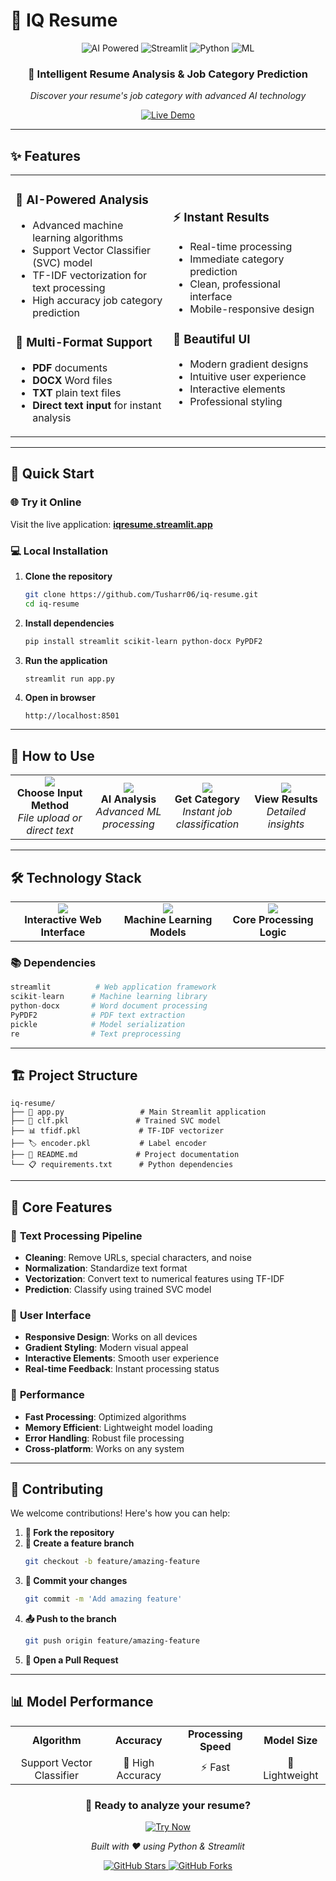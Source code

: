 # 🎯 IQ Resume

<div align="center">
  <img src="https://img.shields.io/badge/AI-Powered-blue?style=for-the-badge&logo=brain&logoColor=white" alt="AI Powered">
  <img src="https://img.shields.io/badge/Streamlit-FF4B4B?style=for-the-badge&logo=streamlit&logoColor=white" alt="Streamlit">
  <img src="https://img.shields.io/badge/Python-3776AB?style=for-the-badge&logo=python&logoColor=white" alt="Python">
  <img src="https://img.shields.io/badge/Machine%20Learning-FF6F00?style=for-the-badge&logo=tensorflow&logoColor=white" alt="ML">
</div>

<div align="center">
  <h3>🚀 Intelligent Resume Analysis & Job Category Prediction</h3>
  <p><em>Discover your resume's job category with advanced AI technology</em></p>
  
  <a href="https://iqresume.streamlit.app/" target="_blank">
    <img src="https://img.shields.io/badge/🌐%20Live%20Demo-Try%20Now-success?style=for-the-badge" alt="Live Demo">
  </a>
</div>

---

## ✨ Features

<table>
<tr>
<td width="50%">

### 🤖 **AI-Powered Analysis**
- Advanced machine learning algorithms
- Support Vector Classifier (SVC) model
- TF-IDF vectorization for text processing
- High accuracy job category prediction

### 📁 **Multi-Format Support**
- **PDF** documents
- **DOCX** Word files  
- **TXT** plain text files
- **Direct text input** for instant analysis

</td>
<td width="50%">

### ⚡ **Instant Results**
- Real-time processing
- Immediate category prediction
- Clean, professional interface
- Mobile-responsive design

### 🎨 **Beautiful UI**
- Modern gradient designs
- Intuitive user experience
- Interactive elements
- Professional styling

</td>
</tr>
</table>

---

## 🚀 Quick Start

### 🌐 **Try it Online**
Visit the live application: **[iqresume.streamlit.app](https://iqresume.streamlit.app/)**

### 💻 **Local Installation**

1. **Clone the repository**
   ```bash
   git clone https://github.com/Tusharr06/iq-resume.git
   cd iq-resume
   ```

2. **Install dependencies**
   ```bash
   pip install streamlit scikit-learn python-docx PyPDF2
   ```

3. **Run the application**
   ```bash
   streamlit run app.py
   ```

4. **Open in browser**
   ```
   http://localhost:8501
   ```

---

## 🎯 How to Use

<div align="center">
  <table>
    <tr>
      <td align="center" width="25%">
        <img src="https://img.shields.io/badge/1-Upload-blue?style=for-the-badge&logo=upload&logoColor=white"><br>
        <strong>Choose Input Method</strong><br>
        <em>File upload or direct text</em>
      </td>
      <td align="center" width="25%">
        <img src="https://img.shields.io/badge/2-Process-green?style=for-the-badge&logo=cog&logoColor=white"><br>
        <strong>AI Analysis</strong><br>
        <em>Advanced ML processing</em>
      </td>
      <td align="center" width="25%">
        <img src="https://img.shields.io/badge/3-Predict-orange?style=for-the-badge&logo=target&logoColor=white"><br>
        <strong>Get Category</strong><br>
        <em>Instant job classification</em>
      </td>
      <td align="center" width="25%">
        <img src="https://img.shields.io/badge/4-Review-purple?style=for-the-badge&logo=eye&logoColor=white"><br>
        <strong>View Results</strong><br>
        <em>Detailed insights</em>
      </td>
    </tr>
  </table>
</div>

---

## 🛠️ Technology Stack

<div align="center">
  <table>
    <tr>
      <td align="center" width="33%">
        <img src="https://img.shields.io/badge/Frontend-Streamlit-FF4B4B?style=for-the-badge&logo=streamlit&logoColor=white"><br>
        <strong>Interactive Web Interface</strong>
      </td>
      <td align="center" width="33%">
        <img src="https://img.shields.io/badge/ML-Scikit%20Learn-F7931E?style=for-the-badge&logo=scikit-learn&logoColor=white"><br>
        <strong>Machine Learning Models</strong>
      </td>
      <td align="center" width="33%">
        <img src="https://img.shields.io/badge/Backend-Python-3776AB?style=for-the-badge&logo=python&logoColor=white"><br>
        <strong>Core Processing Logic</strong>
      </td>
    </tr>
  </table>
</div>

### 📚 **Dependencies**
```python
streamlit          # Web application framework
scikit-learn      # Machine learning library
python-docx       # Word document processing
PyPDF2            # PDF text extraction
pickle            # Model serialization
re                # Text preprocessing
```

---

## 🏗️ Project Structure

```
iq-resume/
├── 📄 app.py                 # Main Streamlit application
├── 🤖 clf.pkl               # Trained SVC model
├── 📊 tfidf.pkl             # TF-IDF vectorizer
├── 🏷️ encoder.pkl           # Label encoder
├── 📖 README.md             # Project documentation
└── 📋 requirements.txt      # Python dependencies
```

---

## 🔧 Core Features

### 📝 **Text Processing Pipeline**
- **Cleaning**: Remove URLs, special characters, and noise
- **Normalization**: Standardize text format
- **Vectorization**: Convert text to numerical features using TF-IDF
- **Prediction**: Classify using trained SVC model

### 🎨 **User Interface**
- **Responsive Design**: Works on all devices
- **Gradient Styling**: Modern visual appeal
- **Interactive Elements**: Smooth user experience
- **Real-time Feedback**: Instant processing status

### 🚀 **Performance**
- **Fast Processing**: Optimized algorithms
- **Memory Efficient**: Lightweight model loading
- **Error Handling**: Robust file processing
- **Cross-platform**: Works on any system

---

## 🤝 Contributing

We welcome contributions! Here's how you can help:

1. **🍴 Fork the repository**
2. **🌟 Create a feature branch**
   ```bash
   git checkout -b feature/amazing-feature
   ```
3. **💾 Commit your changes**
   ```bash
   git commit -m 'Add amazing feature'
   ```
4. **📤 Push to the branch**
   ```bash
   git push origin feature/amazing-feature
   ```
5. **🔄 Open a Pull Request**

---

## 📊 Model Performance

<div align="center">
  <table>
    <tr>
      <td align="center"><strong>Algorithm</strong></td>
      <td align="center"><strong>Accuracy</strong></td>
      <td align="center"><strong>Processing Speed</strong></td>
      <td align="center"><strong>Model Size</strong></td>
    </tr>
    <tr>
      <td align="center">Support Vector Classifier</td>
      <td align="center">🎯 High Accuracy</td>
      <td align="center">⚡ Fast</td>
      <td align="center">💾 Lightweight</td>
    </tr>
  </table>
</div>

<div align="center">
  <h3>🚀 Ready to analyze your resume?</h3>
  <p>
    <a href="https://iqresume.streamlit.app/" target="_blank">
      <img src="https://img.shields.io/badge/🌐%20Try%20IQ%20Resume%20Now-success?style=for-the-badge&logo=streamlit&logoColor=white" alt="Try Now">
    </a>
  </p>
  
  <p><em>Built with ❤️ using Python & Streamlit</em></p>
  
  <p>
    <a href="https://github.com/yourusername/iq-resume/stargazers">
      <img src="https://img.shields.io/github/stars/yourusername/iq-resume?style=social" alt="GitHub Stars">
    </a>
    <a href="https://github.com/yourusername/iq-resume/network/members">
      <img src="https://img.shields.io/github/forks/yourusername/iq-resume?style=social" alt="GitHub Forks">
    </a>
  </p>
</div>
